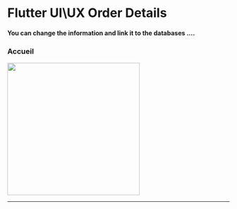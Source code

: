  <h1> Flutter UI\UX Order Details</h1>  
 
<h4> You can change the information and link it to the databases ....</h4>

<h3>Accueil</h3> 


<img src="https://github.com/abenkoula71/day1-order-details/blob/main/Screenshot%202023-03-23%20224836.png" width="300" /> 


<hr>


